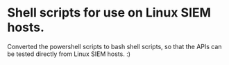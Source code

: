 # Shell scripts for use on Linux SIEM hosts.
Converted the powershell scripts to bash shell scripts, so that the APIs can be tested directly from Linux SIEM hosts. :)
